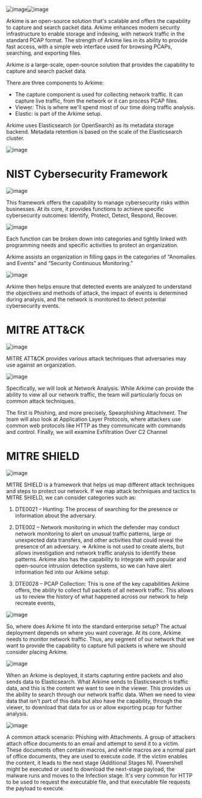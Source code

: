 ![image](https://github.com/nguyendinhkha/Advanced-Computer-Network-Security/assets/82517228/c089ed12-5488-4019-a580-5859df7c7f3a)![image](https://github.com/nguyendinhkha/Advanced-Computer-Network-Security/assets/82517228/2d7aaf67-e16b-4849-b527-4405410cebfa)

Arkime is an open-source solution that's scalable and offers the capability to capture and search packet data. Arkime enhances modern security infrastructure to enable storage and indexing, with network traffic in the standard PCAP format. The strength of Arkime lies in its ability to provide fast access, with a simple web interface used for browsing PCAPs, searching, and exporting files.

Arkime is a large-scale, open-source solution that provides the capability to capture and search packet data.

There are three components to Arkime:
- The capture component is used for collecting network traffic. It can capture live traffic, from the network or it can process PCAP files.
- Viewer: This is where we'll spend most of our time doing traffic analysis.
- Elastic: is part of the Arkime setup.

Arkime uses Elasticsearch (or OpenSearch) as its metadata storage backend. Metadata retention is based on the scale of the Elasticsearch cluster.

![image](https://github.com/nguyendinhkha/Advanced-Computer-Network-Security/assets/82517228/5ddf9dea-2bb3-4218-b622-69951f6fe8f4)

# NIST Cybersecurity Framework

![image](https://github.com/nguyendinhkha/Advanced-Computer-Network-Security/assets/82517228/f91cd3a8-1d47-4dbe-b5ed-22ecb28afe47)

This framework offers the capability to manage cybersecurity risks within businesses. At its core, it provides functions to achieve specific cybersecurity outcomes: Identify, Protect, Detect, Respond, Recover.

![image](https://github.com/nguyendinhkha/Advanced-Computer-Network-Security/assets/82517228/429304ac-6a86-4f51-9c00-01cebd9d631b)

Each function can be broken down into categories and tightly linked with programming needs and specific activities to protect an organization.

Arkime assists an organization in filling gaps in the categories of “Anomalies and Events” and “Security Continuous Monitoring.”

![image](https://github.com/nguyendinhkha/Advanced-Computer-Network-Security/assets/82517228/ade020a9-2080-4aab-bfb4-983b4055fef3)

Arkime then helps ensure that detected events are analyzed to understand the objectives and methods of attack, the impact of events is determined during analysis, and the network is monitored to detect potential cybersecurity events.

# MITRE ATT&CK

![image](https://github.com/nguyendinhkha/Advanced-Computer-Network-Security/assets/82517228/bc4ee599-788c-4d14-b6cc-d4430691311f)

MITRE ATT&CK provides various attack techniques that adversaries may use against an organization.

![image](https://github.com/nguyendinhkha/Advanced-Computer-Network-Security/assets/82517228/c9c4ef66-545e-40ef-8d31-47f0b7a4432b)

Specifically, we will look at Network Analysis. While Arkime can provide the ability to view all our network traffic, the team will particularly focus on common attack techniques. 

The first is Phishing, and more precisely, Spearphishing Attachment. 
The team will also look at Application Layer Protocols, where attackers use common web protocols like HTTP as they communicate with commands and control. 
Finally, we will examine Exfiltration Over C2 Channel

# MITRE SHIELD 

![image](https://github.com/nguyendinhkha/Advanced-Computer-Network-Security/assets/82517228/5e633856-ebca-4cb9-8021-0455ee01aa5e)

MITRE SHIELD is a framework that helps us map different attack techniques and steps to protect our network. If we map attack techniques and tactics to MITRE SHIELD, we can consider categories such as:

1. DTE0021 – Hunting: The process of searching for the presence or information about the adversary.

2. DTE002 – Network monitoring in which the defender may conduct network monitoring to alert on unusual traffic patterns, large or unexpected data transfers, and other activities that could reveal the presence of an adversary. => Arkime is not used to create alerts, but allows investigation and network traffic analysis to identify these patterns. Arkime also has the capability to integrate with popular and open-source intrusion detection systems, so we can have alert information fed into our Arkime setup.

3. DTE0028 – PCAP Collection: This is one of the key capabilities Arkime offers, the ability to collect full packets of all network traffic. This allows us to review the history of what happened across our network to help recreate events,

![image](https://github.com/nguyendinhkha/Advanced-Computer-Network-Security/assets/82517228/d404fa04-1531-4a27-b4c0-3a5c6caf485f)

So, where does Arkime fit into the standard enterprise setup? The actual deployment depends on where you want coverage. At its core, Arkime needs to monitor network traffic. Thus, any segment of our network that we want to provide the capability to capture full packets is where we should consider placing Arkime.

![image](https://github.com/nguyendinhkha/Advanced-Computer-Network-Security/assets/82517228/e53cd669-dc16-4d1d-9a7f-d44fc82ae73f)

When an Arkime is deployed, it starts capturing entire packets and also sends data to Elasticsearch. What Arkime sends to Elasticsearch is traffic data, and this is the content we want to see in the viewer. This provides us the ability to search through our network traffic data. When we need to view data that isn't part of this data but also have the capability, through the viewer, to download that data for us or allow exporting pcap for further analysis.

![image](https://github.com/nguyendinhkha/Advanced-Computer-Network-Security/assets/82517228/91aac867-3c2c-409f-8a21-025cd0f42991)

A common attack scenario: Phishing with Attachments. A group of attackers attach office documents to an email and attempt to send it to a victim. These documents often contain macros, and while macros are a normal part of office documents, they are used to execute code. If the victim enables the content, it leads to the next stage (Additional Stages N). Powershell might be executed or used to download the next-stage payload, the malware runs and moves to the Infection stage. It's very common for HTTP to be used to request the executable file, and that executable file requests the payload to execute.
